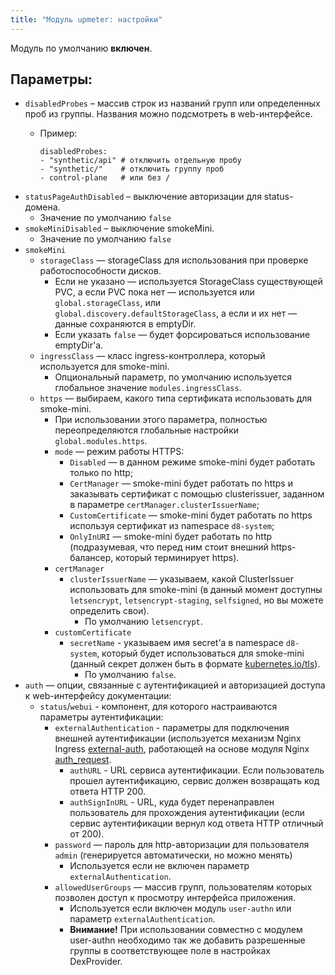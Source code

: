 ```yaml
---
title: "Модуль upmeter: настройки"
---
```


Модуль по умолчанию **включен**.

## Параметры:
* `disabledProbes` – массив строк из названий групп или определенных проб из группы. Названия можно подсмотреть в web-интерфейсе.
  * Пример:

		disabledProbes:
		- "synthetic/api" # отключить отдельную пробу
		- "synthetic/"    # отключить группу проб
		- control-plane   # или без /
* `statusPageAuthDisabled` – выключение авторизации для status-домена.
  * Значение по умолчанию `false`
* `smokeMiniDisabled` – выключение smokeMini.
  * Значение по умолчанию `false`
* `smokeMini`
	* `storageClass` — storageClass для использования при проверке работоспособности дисков.
		* Если не указано — используется StorageClass существующей PVC, а если PVC пока нет — используется или `global.storageClass`, или `global.discovery.defaultStorageClass`, а если и их нет — данные сохраняются в emptyDir.
		* Если указать `false` — будет форсироваться использование emptyDir'а.
	* `ingressClass` — класс ingress-контроллера, который используется для smoke-mini.
		* Опциональный параметр, по умолчанию используется глобальное значение `modules.ingressClass`.
	* `https` — выбираем, какого типа сертификата использовать для smoke-mini.
		* При использовании этого параметра, полностью переопределяются глобальные настройки `global.modules.https`.
		* `mode` — режим работы HTTPS:
			* `Disabled` — в данном режиме smoke-mini будет работать только по http;
			* `CertManager` — smoke-mini будет работать по https и заказывать сертификат с помощью clusterissuer, заданном в параметре `certManager.clusterIssuerName`;
			* `CustomCertificate` — smoke-mini будет работать по https используя сертификат из namespace `d8-system`;
			* `OnlyInURI` — smoke-mini будет работать по http (подразумевая, что перед ним стоит внешний https-балансер, который терминирует https).
		* `certManager`
			* `clusterIssuerName` — указываем, какой ClusterIssuer использовать для smoke-mini (в данный момент доступны `letsencrypt`, `letsencrypt-staging`, `selfsigned`, но вы можете определить свои).
				* По умолчанию `letsencrypt`.
		* `customCertificate`
			* `secretName` - указываем имя secret'а в namespace `d8-system`, который будет использоваться для smoke-mini (данный секрет должен быть в формате [kubernetes.io/tls](https://kubernetes.github.io/ingress-nginx/user-guide/tls/#tls-secrets)).
				* По умолчанию `false`.
* `auth` — опции, связанные с аутентификацией и авторизацией доступа к web-интерфейсу документации:
    * `status`/`webui` - компонент, для которого настраиваются параметры аутентификации:
		* `externalAuthentication` - параметры для подключения внешней аутентификации (используется механизм Nginx Ingress [external-auth](https://kubernetes.github.io/ingress-nginx/examples/auth/external-auth/), работающей на основе модуля Nginx [auth_request](http://nginx.org/en/docs/http/ngx_http_auth_request_module.html).
			* `authURL` - URL сервиса аутентификации. Если пользователь прошел аутентификацию, сервис должен возвращать код ответа HTTP 200.
			* `authSignInURL` - URL, куда будет перенаправлен пользователь для прохождения аутентификации (если сервис аутентификации вернул код ответа HTTP отличный от 200).
		* `password` — пароль для http-авторизации для пользователя `admin` (генерируется автоматически, но можно менять)
			* Используется если не включен параметр `externalAuthentication`.
		* `allowedUserGroups` — массив групп, пользователям которых позволен доступ к просмотру интерфейса приложения.
			* Используется если включен модуль `user-authn` или параметр `externalAuthentication`.
			* **Внимание!** При использовании совместно с модулем user-authn необходимо так же добавить разрешенные группы в соответствующее поле в настройках DexProvider.
